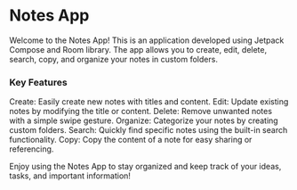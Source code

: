 <h1>Notes App </h1>
Welcome to the Notes App! This is an application developed using Jetpack Compose and Room library.
The app allows you to create, edit, delete, search, copy, and organize your notes in custom folders.

<h3>Key Features</h3>
Create: Easily create new notes with titles and content.
Edit: Update existing notes by modifying the title or content.
Delete: Remove unwanted notes with a simple swipe gesture.
Organize: Categorize your notes by creating custom folders.
Search: Quickly find specific notes using the built-in search functionality.
Copy: Copy the content of a note for easy sharing or referencing.

Enjoy using the Notes App to stay organized and keep track of your ideas, tasks, and important information!
